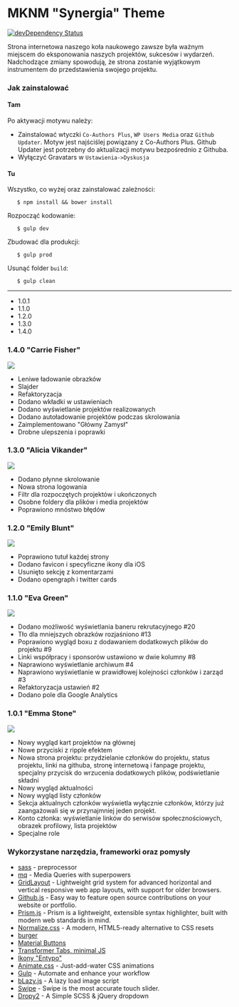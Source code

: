 MKNM "Synergia" Theme
=====================
[![devDependency Status](https://david-dm.org/synergia/mknm-synergia-theme/dev-status.svg)](https://david-dm.org/synergia/mknm-synergia-theme#info=devDependencies)

Strona internetowa naszego koła naukowego zawsze była ważnym miejscem do eksponowania naszych projektów, sukcesów i wydarzeń. Nadchodzące zmiany spowodują, że strona zostanie wyjątkowym instrumentem do przedstawienia swojego projektu.


### Jak zainstalować

#### Tam
Po aktywacji motywu należy:

 - Zainstalować wtyczki `Co-Authors Plus`, `WP Users Media` oraz `Github Updater`. Motyw jest najściślej powiązany z Co-Authors Plus. Github Updater jest potrzebny do aktualizacji motywu bezpośrednio z Githuba.
 - Wyłączyć Gravatars w `Ustawienia->Dyskusja`

#### Tu
Wszystko, co wyżej oraz zainstalować zależności:

       $ npm install && bower install

Rozpocząć kodowanie:

       $ gulp dev

Zbudować dla produkcji:

       $ gulp prod

Usunąć folder `build`:

       $ gulp clean


----------


*   1.0.1
*   1.1.0
*   1.2.0
*   1.3.0
*   1.4.0

### 1.4.0 "Carrie Fisher"

![](http://cs628419.vk.me/v628419187/48151/3R20Q-CTUPI.jpg)

* Leniwe ładowanie obrazków
* Slajder
* Refaktoryzacja
* Dodano wkładki w ustawieniach
* Dodano wyświetlanie projektów realizowanych
* Dodano autoładowanie projektów podczas skrolowania
* Zaimplementowano "Główny Zamysł"
* Drobne ulepszenia i poprawki


### 1.3.0 "Alicia Vikander"

![](http://cs627324.vk.me/v627324187/22aa6/i2a2C9psvMI.jpg)

* Dodano płynne skrolowanie
* Nowa strona logowania
* Filtr dla rozpoczętych projektów i ukończonych
* Osobne foldery dla plików i media projektów
* Poprawiono mnóstwo błędów

### 1.2.0 "Emily Blunt"

![](http://cs627828.vk.me/v627828187/26705/3vdCCbSW5t8.jpg)

* Poprawiono tutuł każdej strony
* Dodano favicon i specyficzne ikony dla iOS
* Usunięto sekcję z komentarzami
* Dodano opengraph i twitter cards

### 1.1.0 "Eva Green"

![](http://cs629530.vk.me/v629530187/14ec7/HCZCLdK_B3c.jpg)

* Dodano możliwość wyświetlania baneru rekrutacyjnego #20
* Tło dla mniejszych obrazków rozjaśniono #13
* Poprawiono wygląd boxu z dodawaniem dodatkowych plików do projektu #9
* Linki współpracy i sponsorów ustawiono w dwie kolumny #8
* Naprawiono wyświetlanie archiwum #4
* Naprawiono wyświetlanie w prawidłowej kolejności członków i zarząd #3
* Refaktoryzacja ustawień #2
* Dodano pole dla Google Analytics

### 1.0.1 "Emma Stone"

![](http://cs629530.vk.me/v629530187/14eba/-vi4bzQQlUI.jpg)

*   Nowy wygląd kart projektów na głównej
*   Nowe przyciski z ripple efektem
*   Nowa strona projektu: przydzielanie członków do projektu, status projektu, linki na githuba, stronę internetową i fanpage projektu, specjalny przycisk do wrzucenia dodatkowych plików, podświetlanie składni
* Nowy wygląd aktualności
*   Nowy wygląd listy członków
*   Sekcja aktualnych członków wyświetla wyłącznie członków, którzy już zaangażowali się w przynajmniej jeden projekt.
*   Konto członka: wyświetlanie linków do serwisów społecznościowych, obrazek profilowy, lista projektów
*   Specjalne role

### Wykorzystane narzędzia, frameworki oraz pomysły

*   [sass](http://sass-lang.com/) - preprocessor
*   [mq](https://github.com/sass-mq/sass-mq) - Media Queries with superpowers
*   [GridLayout](https://ghinda.net/gridlayout/) - Lightweight grid system for advanced horizontal and vertical responsive web app layouts, with support for older browsers.
*   [Github.js](http://akshaykumar6.github.io/github-js/) - Easy way to feature open source contributions on your website or portfolio.
*   [Prism.js](http://prismjs.com/index.html) - Prism is a lightweight, extensible syntax highlighter, built with modern web standards in mind.
*   [Normalize.css](http://Normalize.css) - A modern, HTML5-ready alternative to CSS resets
*   [burger](http://codepen.io/bennettfeely/pen/twbyA)
*   [Material Buttons ](http://codepen.io/jreece/pen/myeJBN)
*   [Transformer Tabs, minimal JS ](http://codepen.io/Merri/pen/FAtDq)
*   [Ikony "Entypo"](http://www.entypo.com/)
*   [Animate.css](http://daneden.github.io/animate.css/) -  Just-add-water CSS animations
*   [Gulp](http://gulpjs.com/) - Automate and enhance your workflow
*   [bLazy.js](http://dinbror.dk/blog/blazy/) - A lazy load image script
*   [Swipe](https://github.com/thebird/Swipe) -  Swipe is the most accurate touch slider.
*   [Dropy2](http://codepen.io/Tombek/pen/OPvpLe) -  A Simple SCSS & jQuery dropdown

